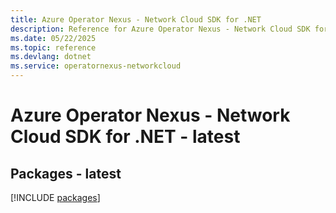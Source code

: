 ```yaml
---
title: Azure Operator Nexus - Network Cloud SDK for .NET
description: Reference for Azure Operator Nexus - Network Cloud SDK for .NET
ms.date: 05/22/2025
ms.topic: reference
ms.devlang: dotnet
ms.service: operatornexus-networkcloud
---
```

# Azure Operator Nexus - Network Cloud SDK for .NET - latest
## Packages - latest
[!INCLUDE [packages](operator-nexus---network-cloud-index.md)]